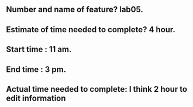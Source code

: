 ## Number and name of feature? lab05.
## Estimate of time needed to complete? 4 hour.
## Start time : 11 am.
## End time : 3 pm.
## Actual time needed to complete: I think 2 hour to edit information 


